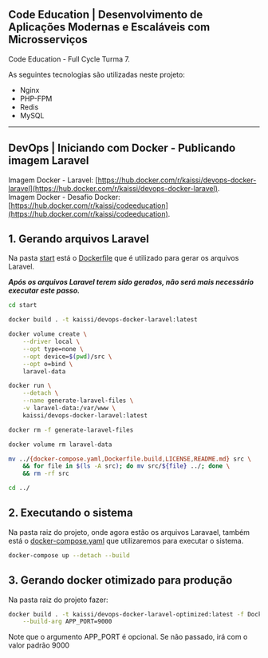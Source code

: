 ## Code Education | Desenvolvimento de Aplicações Modernas e Escaláveis com Microsserviços

Code Education - Full Cycle Turma 7.  

As seguintes tecnologias são utilizadas neste projeto:  
* Nginx
* PHP-FPM
* Redis
* MySQL

---

## DevOps | Iniciando com Docker - Publicando imagem Laravel

Imagem Docker - Laravel: [https://hub.docker.com/r/kaissi/devops-docker-laravel](https://hub.docker.com/r/kaissi/devops-docker-laravel).  
Imagem Docker - Desafio Docker: [https://hub.docker.com/r/kaissi/codeeducation](https://hub.docker.com/r/kaissi/codeeducation).

## 1. Gerando arquivos Laravel

Na pasta [start](start/) está o [Dockerfile](start/Dockerfile) que é utilizado para gerar os arquivos Laravel.

**_Após os arquivos Laravel terem sido gerados, não será mais necessário executar este passo._**

```bash
cd start

docker build . -t kaissi/devops-docker-laravel:latest

docker volume create \
    --driver local \
    --opt type=none \
    --opt device=$(pwd)/src \
    --opt o=bind \
    laravel-data

docker run \
    --detach \
    --name generate-laravel-files \
    -v laravel-data:/var/www \
    kaissi/devops-docker-laravel:latest

docker rm -f generate-laravel-files

docker volume rm laravel-data

mv ../{docker-compose.yaml,Dockerfile.build,LICENSE,README.md} src \
    && for file in $(ls -A src); do mv src/${file} ../; done \
    && rm -rf src

cd ../
```

## 2. Executando o sistema

Na pasta raiz do projeto, onde agora estão os arquivos Laravael, também está o [docker-compose.yaml](docker-compose.yaml) que utilizaremos para executar o sistema.

```bash
docker-compose up --detach --build
```

## 3. Gerando docker otimizado para produção

Na pasta raiz do projeto fazer:

```bash
docker build . -t kaissi/devops-docker-laravel-optimized:latest -f Dockerfile.build \
    --build-arg APP_PORT=9000
```

Note que o argumento APP_PORT é opcional. Se não passado, irá com o valor padrão 9000